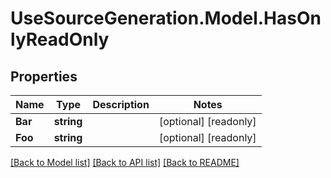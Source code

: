 # UseSourceGeneration.Model.HasOnlyReadOnly

## Properties

Name | Type | Description | Notes
------------ | ------------- | ------------- | -------------
**Bar** | **string** |  | [optional] [readonly] 
**Foo** | **string** |  | [optional] [readonly] 

[[Back to Model list]](../../README.md#documentation-for-models) [[Back to API list]](../../README.md#documentation-for-api-endpoints) [[Back to README]](../../README.md)

